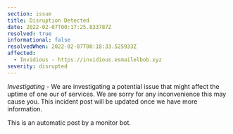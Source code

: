 ```yaml
---
section: issue
title: Disruption Detected
date: 2022-02-07T00:17:25.833787Z
resolved: true
informational: false
resolvedWhen: 2022-02-07T00:18:33.525933Z
affected:
  - Invidious - https://invidious.esmailelbob.xyz
severity: disrupted
---
```

*Investigating* - We are investigating a potential issue that might affect the uptime of one our of services. We are sorry for any inconvenience this may cause you. This incident post will be updated once we have more information.

This is an automatic post by a monitor bot.
        